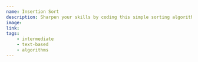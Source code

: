 ```yaml
---
name: Insertion Sort
description: Sharpen your skills by coding this simple sorting algorithm.
image:
link:
tags:
    - intermediate
    - text-based
    - algorithms
---
```

